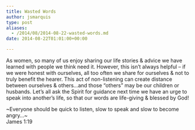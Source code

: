 ```yaml
---
title: Wasted Words
author: jsmarquis
type: post
aliases:
  - /2014/08/2014-08-22-wasted-words.md
date: 2014-08-22T01:01:00+00:00

---
```

As women, so many of us enjoy sharing our life stories & advice we have learned with people we think need it. However, this isn&#8217;t always helpful &#8211; if we were honest with ourselves, all too often we share for ourselves & not to truly benefit the hearer. This act of non-listening can create distance between ourselves & others&#8230;and those &#8220;others&#8221; may be our children or husbands. Let&#8217;s all ask the Spirit for guidance next time we have an urge to speak into another&#8217;s life, so that our words are life-giving & blessed by God!

~Everyone should be quick to listen, slow to speak and slow to become angry&#8230;~  
James 1:19